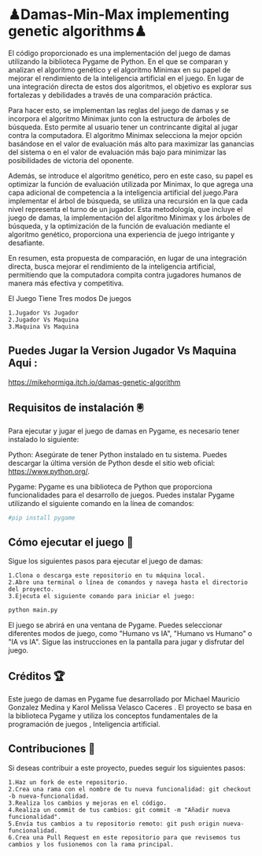 
# ♟Damas-Min-Max implementing genetic algorithms♟

El código proporcionado es una implementación del juego de damas utilizando la biblioteca Pygame de Python. En el que se comparan y analizan el algoritmo genético y el algoritmo Minimax en su papel de mejorar el rendimiento de la inteligencia artificial en el juego. En lugar de una integración directa de estos dos algoritmos, el objetivo es explorar sus fortalezas y debilidades a través de una comparación práctica.

Para hacer esto, se implementan las reglas del juego de damas y se incorpora el algoritmo Minimax junto con la estructura de árboles de búsqueda. Esto permite al usuario tener un contrincante digital al jugar contra la computadora. El algoritmo Minimax selecciona la mejor opción basándose en el valor de evaluación más alto para maximizar las ganancias del sistema o en el valor de evaluación más bajo para minimizar las posibilidades de victoria del oponente.

Además, se introduce el algoritmo genético, pero en este caso, su papel es optimizar la función de evaluación utilizada por Minimax, lo que agrega una capa adicional de competencia a la inteligencia artificial del juego.Para implementar el árbol de búsqueda, se utiliza una recursión en la que cada nivel representa el turno de un jugador. Esta metodología, que incluye el juego de damas, la implementación del algoritmo Minimax y los árboles de búsqueda, y la optimización de la función de evaluación mediante el algoritmo genético, proporciona una experiencia de juego intrigante y desafiante.

En resumen, esta propuesta de comparación, en lugar de una integración directa, busca mejorar el rendimiento de la inteligencia artificial, permitiendo que la computadora compita contra jugadores humanos de manera más efectiva y competitiva.

El Juego Tiene Tres modos De juegos 
```
1.Jugador Vs Jugador 
2.Jugador Vs Maquina
3.Maquina Vs Maquina 
```
## Puedes Jugar la Version Jugador Vs Maquina Aqui : 

https://mikehormiga.itch.io/damas-genetic-algorithm


## Requisitos de instalación 🖲

Para ejecutar y jugar el juego de damas en Pygame, es necesario tener instalado lo siguiente:

Python: Asegúrate de tener Python instalado en tu sistema. Puedes descargar la última versión de Python desde el sitio web oficial: https://www.python.org/.

Pygame: Pygame es una biblioteca de Python que proporciona funcionalidades para el desarrollo de juegos. Puedes instalar Pygame utilizando el siguiente comando en la línea de comandos:

```bash
#pip install pygame
```

## Cómo ejecutar el juego 🤼 

Sigue los siguientes pasos para ejecutar el juego de damas:
```
1.Clona o descarga este repositorio en tu máquina local.
2.Abre una terminal o línea de comandos y navega hasta el directorio del proyecto.
3.Ejecuta el siguiente comando para iniciar el juego:
```

```bash
python main.py
```
El juego se abrirá en una ventana de Pygame. Puedes seleccionar diferentes modos de juego, como "Humano vs IA", "Humano vs Humano" o "IA vs IA". Sigue las instrucciones en la pantalla para jugar y disfrutar del juego.

## Créditos 🏆
Este juego de damas en Pygame fue desarrollado por Michael Mauricio Gonzalez Medina y Karol Melissa Velasco Caceres . El proyecto se basa en la biblioteca Pygame y utiliza los conceptos fundamentales de la programación de juegos , Inteligencia artificial.

## Contribuciones  🥇 
Si deseas contribuir a este proyecto, puedes seguir los siguientes pasos:
```
1.Haz un fork de este repositorio.
2.Crea una rama con el nombre de tu nueva funcionalidad: git checkout -b nueva-funcionalidad.
3.Realiza los cambios y mejoras en el código.
4.Realiza un commit de tus cambios: git commit -m "Añadir nueva funcionalidad".
5.Envía tus cambios a tu repositorio remoto: git push origin nueva-funcionalidad.
6.Crea una Pull Request en este repositorio para que revisemos tus cambios y los fusionemos con la rama principal.
```


